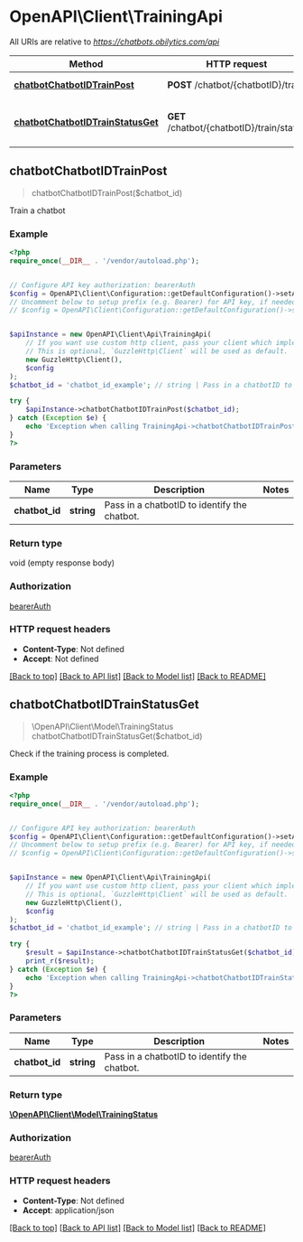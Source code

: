 # OpenAPI\Client\TrainingApi

All URIs are relative to *https://chatbots.obilytics.com/api*

Method | HTTP request | Description
------------- | ------------- | -------------
[**chatbotChatbotIDTrainPost**](TrainingApi.md#chatbotChatbotIDTrainPost) | **POST** /chatbot/{chatbotID}/train | Train a chatbot
[**chatbotChatbotIDTrainStatusGet**](TrainingApi.md#chatbotChatbotIDTrainStatusGet) | **GET** /chatbot/{chatbotID}/train/status | Check if the training process is completed.



## chatbotChatbotIDTrainPost

> chatbotChatbotIDTrainPost($chatbot_id)

Train a chatbot

### Example

```php
<?php
require_once(__DIR__ . '/vendor/autoload.php');


// Configure API key authorization: bearerAuth
$config = OpenAPI\Client\Configuration::getDefaultConfiguration()->setApiKey('Authorization', 'YOUR_API_KEY');
// Uncomment below to setup prefix (e.g. Bearer) for API key, if needed
// $config = OpenAPI\Client\Configuration::getDefaultConfiguration()->setApiKeyPrefix('Authorization', 'Bearer');


$apiInstance = new OpenAPI\Client\Api\TrainingApi(
    // If you want use custom http client, pass your client which implements `GuzzleHttp\ClientInterface`.
    // This is optional, `GuzzleHttp\Client` will be used as default.
    new GuzzleHttp\Client(),
    $config
);
$chatbot_id = 'chatbot_id_example'; // string | Pass in a chatbotID to identify the chatbot.

try {
    $apiInstance->chatbotChatbotIDTrainPost($chatbot_id);
} catch (Exception $e) {
    echo 'Exception when calling TrainingApi->chatbotChatbotIDTrainPost: ', $e->getMessage(), PHP_EOL;
}
?>
```

### Parameters


Name | Type | Description  | Notes
------------- | ------------- | ------------- | -------------
 **chatbot_id** | **string**| Pass in a chatbotID to identify the chatbot. |

### Return type

void (empty response body)

### Authorization

[bearerAuth](../../README.md#bearerAuth)

### HTTP request headers

- **Content-Type**: Not defined
- **Accept**: Not defined

[[Back to top]](#) [[Back to API list]](../../README.md#documentation-for-api-endpoints)
[[Back to Model list]](../../README.md#documentation-for-models)
[[Back to README]](../../README.md)


## chatbotChatbotIDTrainStatusGet

> \OpenAPI\Client\Model\TrainingStatus chatbotChatbotIDTrainStatusGet($chatbot_id)

Check if the training process is completed.

### Example

```php
<?php
require_once(__DIR__ . '/vendor/autoload.php');


// Configure API key authorization: bearerAuth
$config = OpenAPI\Client\Configuration::getDefaultConfiguration()->setApiKey('Authorization', 'YOUR_API_KEY');
// Uncomment below to setup prefix (e.g. Bearer) for API key, if needed
// $config = OpenAPI\Client\Configuration::getDefaultConfiguration()->setApiKeyPrefix('Authorization', 'Bearer');


$apiInstance = new OpenAPI\Client\Api\TrainingApi(
    // If you want use custom http client, pass your client which implements `GuzzleHttp\ClientInterface`.
    // This is optional, `GuzzleHttp\Client` will be used as default.
    new GuzzleHttp\Client(),
    $config
);
$chatbot_id = 'chatbot_id_example'; // string | Pass in a chatbotID to identify the chatbot.

try {
    $result = $apiInstance->chatbotChatbotIDTrainStatusGet($chatbot_id);
    print_r($result);
} catch (Exception $e) {
    echo 'Exception when calling TrainingApi->chatbotChatbotIDTrainStatusGet: ', $e->getMessage(), PHP_EOL;
}
?>
```

### Parameters


Name | Type | Description  | Notes
------------- | ------------- | ------------- | -------------
 **chatbot_id** | **string**| Pass in a chatbotID to identify the chatbot. |

### Return type

[**\OpenAPI\Client\Model\TrainingStatus**](../Model/TrainingStatus.md)

### Authorization

[bearerAuth](../../README.md#bearerAuth)

### HTTP request headers

- **Content-Type**: Not defined
- **Accept**: application/json

[[Back to top]](#) [[Back to API list]](../../README.md#documentation-for-api-endpoints)
[[Back to Model list]](../../README.md#documentation-for-models)
[[Back to README]](../../README.md)

